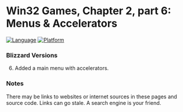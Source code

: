 # Win32 Games, Chapter 2, part  6: Menus & Accelerators

[![Language](https://img.shields.io/badge/Language%20-C++-blue.svg)](https://github.com/GeorgePimpleton/Win32-games/)
[![Platform](https://img.shields.io/badge/Platform%20-Win32-blue.svg)](https://github.com/GeorgePimpleton/Win32-games/)

### Blizzard Versions
6. Added a main menu with accelerators.

### Notes
There may be links to websites or internet sources in these pages and source code. Links can go stale. A search engine is your friend.
